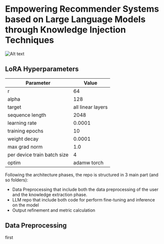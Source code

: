 # Empowering Recommender Systems based on Large Language Models through Knowledge Injection Techniques
![Alt text](img/Architecture.png)

## LoRA Hyperparameters
| **Parameter**               | **Value**         |
|-----------------------------|-------------------|
| r                           | $64$              |
| alpha                       | $128$             |
| target                      | all linear layers |
| sequence length             | $2048$            |
| learning rate               | $0.0001$          |
| training epochs             | $10$              |
| weight decay                | $0.0001$          |
| max grad norm               | $1.0$             |
| per device train batch size | $4$               |
| optim                       | adamw torch       |



Following the architecture phases, the repo is structured in 3 main part (and so folders):
- Data Preprocessing that include both the data preprocessing of the user and the knowledge extraction phase.
- LLM repo that include both code for perform fine-tuning and inference on the model
- Output refinement and metric calculation

## Data Preprocessing
first